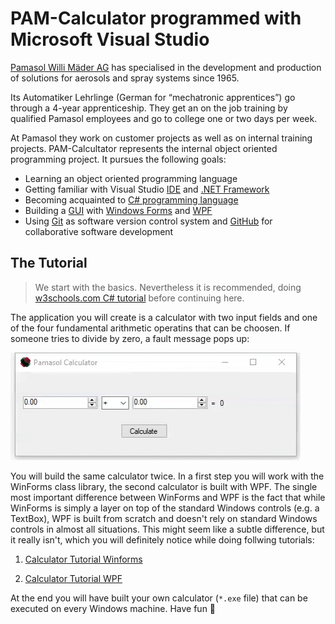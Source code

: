 # PAM-Calculator programmed with Microsoft Visual Studio

[Pamasol Willi Mäder AG](https://www.pamasol.com/) has specialised in the development and production of solutions for aerosols and spray systems since 1965. 

Its Automatiker Lehrlinge (German for “mechatronic apprentices”) go through a 4-year apprenticeship. They get an on the job training by qualified Pamasol employees and go to college one or two days per week.

At Pamasol they work on customer projects as well as on internal training projects. PAM-Calcultator represents the internal object oriented programming project. It pursues the following goals:

* Learning an object oriented programming language
* Getting familiar with Visual Studio [IDE](https://en.wikipedia.org/wiki/Integrated_development_environment) and [.NET Framework](https://en.wikipedia.org/wiki/.NET_Framework)
* Becoming acquainted  to [C# programming language](https://en.wikipedia.org/wiki/C_Sharp_(programming_language))
* Building a [GUI](https://en.wikipedia.org/wiki/Graphical_user_interface) with [Windows Forms](https://en.wikipedia.org/wiki/Windows_Forms) and [WPF](https://en.wikipedia.org/wiki/Windows_Presentation_Foundation)
* Using [Git](https://en.wikipedia.org/wiki/Git) as software version control system and [GitHub](https://en.wikipedia.org/wiki/GitHub) for collaborative software development

## The Tutorial

> We start with the basics. Nevertheless it is recommended, doing [w3schools.com C# tutorial](https://www.w3schools.com/cs/) before continuing here.

The application you will create is a calculator with two input fields and one of the four fundamental arithmetic operatins that can be choosen. If someone tries to divide by zero, a fault message pops up:

![PAM Calculator Winforms Demo](PhilippBruhin/Calculator_Winforms/Documentation_Source/pam-calculator_winforms_demo.gif)

You will build the same calculator twice. In a first step you will work with the WinForms class library, the second calculator is built with WPF. The single most important difference between WinForms and WPF is the fact that while WinForms is simply a layer on top of the standard Windows controls (e.g. a TextBox), WPF is built from scratch and doesn't rely on standard Windows controls in almost all situations. This might seem like a subtle difference, but it really isn't, which you will definitely notice while doing follwing tutorials:

1. [Calculator Tutorial Winforms](https://github.com/pamasol/PAM-Calculator/tree/master/PhilippBruhin/Calculator_Winforms/readme.md)

2. [Calculator Tutorial WPF](https://github.com/pamasol/PAM-Calculator/tree/master/PhilippBruhin/Calculator_WPF/readme.md)

At the end you will have built your own calculator (`*.exe` file) that can be executed on every Windows machine. Have fun :rocket: